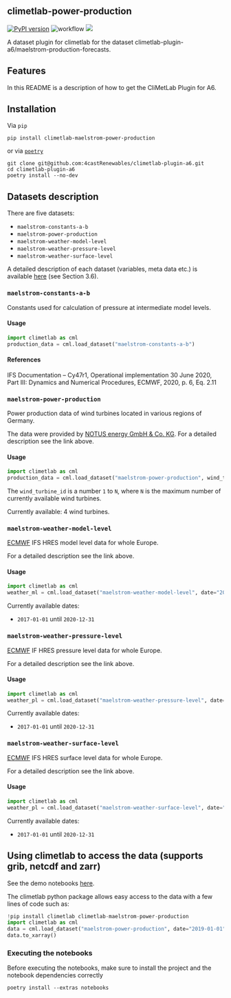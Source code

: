 ## climetlab-power-production
[![PyPI version](https://badge.fury.io/py/climetlab-maelstrom-power-production.svg)](https://badge.fury.io/py/climetlab-maelstrom-power-production)
![workflow](https://github.com/faemmi/climetlab-plugin-a6/actions/workflows/check-and-publish.yml/badge.svg)
[![](https://img.shields.io/badge/code%20style-black-000000.svg)](https://github.com/psf/black)

A dataset plugin for climetlab for the dataset climetlab-plugin-a6/maelstrom-production-forecasts.


Features
--------

In this README is a description of how to get the CliMetLab Plugin for A6.

## Installation
Via `pip`
```commandline
pip install climetlab-maelstrom-power-production
```
or via [`poetry`](https://python-poetry.org/)
```
git clone git@github.com:4castRenewables/climetlab-plugin-a6.git
cd climetlab-plugin-a6
poetry install --no-dev
```

## Datasets description

There are five datasets:
- `maelstrom-constants-a-b`
- `maelstrom-power-production`
- `maelstrom-weather-model-level`
- `maelstrom-weather-pressure-level`
- `maelstrom-weather-surface-level`

A detailed description of each dataset (variables, meta data etc.) is available [here](https://www.maelstrom-eurohpc.eu/content/docs/uploads/doc6.pdf) (see Section 3.6).

### `maelstrom-constants-a-b`
Constants used for calculation of pressure at intermediate model levels.

#### Usage

```Python
import climetlab as cml
production_data = cml.load_dataset("maelstrom-constants-a-b")
```

#### References
IFS Documentation – Cy47r1, Operational implementation 30 June 2020, Part III: Dynamics and Numerical Procedures, ECMWF, 2020, p. 6, Eq. 2.11

### `maelstrom-power-production`
Power production data of wind turbines located in various regions of Germany.

The data were provided by [NOTUS energy GmbH & Co. KG](https://www.notus.de).
For a detailed description see the link above.

#### Usage

```Python
import climetlab as cml
production_data = cml.load_dataset("maelstrom-power-production", wind_turbine_id=1)
```

The `wind_turbine_id` is a number `1` to `N`, where `N` is the maximum number of currently available wind turbines.

Currently available: 4 wind turbines.

### `maelstrom-weather-model-level`
[ECMWF](https://www.ecmwf.int) IFS HRES model level data for whole Europe.

For a detailed description see the link above.

#### Usage

```Python
import climetlab as cml
weather_ml = cml.load_dataset("maelstrom-weather-model-level", date="2019-01-01")
```

Currently available dates:
- `2017-01-01` until `2020-12-31`

### `maelstrom-weather-pressure-level`
[ECMWF](https://www.ecmwf.int) IF HRES pressure level data for whole Europe.

For a detailed description see the link above.

#### Usage

```Python
import climetlab as cml
weather_pl = cml.load_dataset("maelstrom-weather-pressure-level", date="2019-01-01")
```

Currently available dates:
- `2017-01-01` until `2020-12-31`

### `maelstrom-weather-surface-level`
[ECMWF](https://www.ecmwf.int) IFS HRES surface level data for whole Europe.

For a detailed description see the link above.

#### Usage

```Python
import climetlab as cml
weather_pl = cml.load_dataset("maelstrom-weather-surface-level", date="2019-01-01")
```

Currently available dates:
- `2017-01-01` until `2020-12-31`

## Using climetlab to access the data (supports grib, netcdf and zarr)

See the demo notebooks [here](https://github.com/faemmi/climetlab-plugin-a6/tree/main/notebooks).

The climetlab python package allows easy access to the data with a few lines of code such as:
```Python
!pip install climetlab climetlab-maelstrom-power-production
import climetlab as cml
data = cml.load_dataset("maelstrom-power-production", date="2019-01-01")
data.to_xarray()
```


### Executing the notebooks

Before executing the notebooks, make sure to install the project and the
notebook dependencies correctly
```commandline
poetry install --extras notebooks
```
